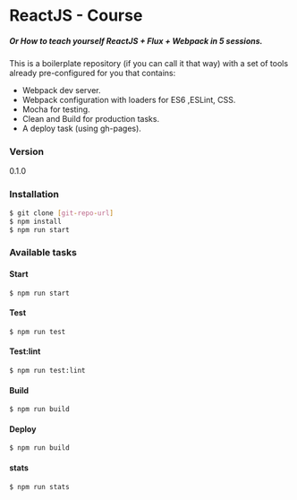 # ReactJS - Course

##### Or How to teach yourself ReactJS + Flux + Webpack in 5 sessions. 

This is a boilerplate repository (if you can call it that way) with a set of tools already pre-configured for you that contains:
  - Webpack dev server.
  - Webpack configuration with loaders for ES6 ,ESLint, CSS.
  - Mocha for testing.
  - Clean and Build for production tasks.
  - A deploy task (using gh-pages).

### Version
0.1.0

### Installation
```sh
$ git clone [git-repo-url]
$ npm install
$ npm run start
```

### Available tasks

#### Start
```
$ npm run start
```
#### Test
```
$ npm run test
```

#### Test:lint
```
$ npm run test:lint
```
#### Build
```
$ npm run build
```

#### Deploy
```
$ npm run build
```

#### stats
```
$ npm run stats
```
